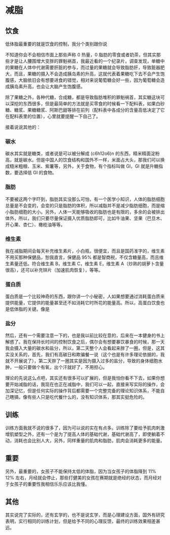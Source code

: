 # 减脂

## 饮食

低体脂最重要的就是饮食的控制，我分个类别跟你说

不知道你会不会相信市面上那些声称 0 热量，0 脂肪的零食或者奶茶，但其实那些才是让人腰围增大变胖的罪魁祸首，我最近看的一个纪录片，调查发现，单糖中的果糖在人体中代谢需要肝脏的参与，而过量的果糖就会导致脂肪肝，导致脏器肥大，而且，果糖的摄入不会造成胰岛素的升高，这就代表着果糖吃下去不会产生饱腹感，大脑依旧会有想要进食的错觉，相对来说葡萄糖会好一些，因为葡萄糖会造成胰岛素升高，也会让大脑产生饱腹感。

除了果糖之外，各种代糖，合成糖，都是导致脂肪堆积的罪魁祸首，其实糖这块可以深挖的东西很多，但是最简单的方法就是买零食的时候看一下配料表，如果白砂糖、糖浆、果糖糖浆、阿斯巴甜等排在前列（配料表中各成分的含量高低决定了它在配料表里的位置），心里就要提醒一下自己了。

接着说说其他的：

### 碳水

碳水其实就是糖类，或者说是可以被分解成 (c6h12o6)n 的东西，精米精面淀粉高，就是碳水。但是中国人的饮食结构和国外不一样，米面占大头，那我们可以换成糙米粗粮、玉米、紫薯等，另外，关于食物，有个指标叫做 GI，GI 就是升糖指数，要选择低 GI 的食物。

### 脂肪

不要被这两个字吓到，脂肪其实没那么可怕，有一个医学小知识，人体的脂肪细胞总量是不会变的，会变的只是脂肪的体积，所以减脂并不是减少脂肪细胞，而是缩小脂肪细胞的大小。另外，人体一天能够吸收的脂肪也是有限的，多余的会被排出体外，所以，我们只要尽量保证摄入优质脂肪即可，比如牛油果、坚果（巴旦木、开心果、杏仁）、橄榄油等等。

### 维生素

我在减脂期间会每天补充维生素片，小白瓶，很便宜，而且是国药准字的，维生素不用买那种保健品，恕我直言，保健品 95% 都是智商税，不仅含糖量高，而且维生素量还低。符合维生素 B，维生素 C，维生素 E，维生素 A（炒熟的胡萝卜含量很高），还可以补充锌片（加速肌肉恢复），等等。

### 蛋白质

蛋白质是一个比较神奇的东西，跟你讲一个小秘密，人如果想要通过消耗蛋白质来提供能量，它提供的能量甚至还不如消耗它时所花的能量高。所以，高蛋白饮食也是低体脂的关键。像是

### 盐分

然后，还有一个需要注意一下的，也是我以前比较在意的，后来在一本健身的书上解惑了。我在保持长时间的控制饮食之后，偶尔会有想要暴饮暴食的时候，那一天我会摄入大量的碳水和盐分，所以，第二天整个人会看起来胖了一圈，但是，这其实没关系的，首先，我们有高碳日和欺骗餐一说（这个也是有许多理论依据的，我就不开展说了），第二天胖了一圈其实是因为摄入过多的盐分，导致的身体细胞水肿，一般只要做个有氧，出个汗就好了，不用担心。

理论的先说这么点吧，其实还有很多可以扩展的，但是我怕你看不下去，如果你想要开始减脂的话，我现在也正在减脂中，我们可以一起，直接来写实际的操作，会加深记忆，但是任何实际的操作背后都需要一个完整完备的理论知识体系，不能自己瞎搞，像有些人只是吃代餐什么的，没有知识体系，那其实挺危险的。

## 训练

训练方面我就不说的很多了，因为可以说的实在有点多。训练除了要给予肌肉刺激增肌塑型之外，还有一个是为了提高人体的基础代谢，基础代谢高了，即使躺着不动，消耗也会比别人大，另外，同样重量的肌肉和脂肪，肌肉会消耗更多的能量。

## 重要

另外，最重要的，女孩子不能保持太低的体脂，因为当女孩子的体脂降到 11% 12% 左右，月经就会停止，那些打健美的女孩在赛期就是绝经的状态，而月经对于女孩子的重要性我相信乐乐应该比我懂。

## 其他

其实说完了实际的，还有玄学的，也不是说玄学，而是心理建设方面，国外有研究表明，实行相同的训练计划，但是给予不同的心理反馈，最终的训练效果相差甚远。
